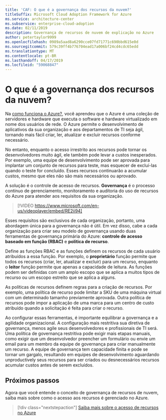 ```yaml
---
title: 'CAF: O que é a governança dos recursos da nuvem?'
titleSuffix: Microsoft Cloud Adoption Framework for Azure
ms.service: architecture-center
ms.subservice: enterprise-cloud-adoption
ms.date: 02/11/2019
description: Governança de recursos de nuvem de explicação no Azure
author: petertaylor9999
ms.openlocfilehash: 0989a5aad8a6290cce07fd71771c690bbd615e0d
ms.sourcegitcommit: 579c39ff4b776704ead17a006bf24cd4cdc65edd
ms.translationtype: MT
ms.contentlocale: pt-BR
ms.lasthandoff: 04/17/2019
ms.locfileid: "59068847"
---
```

<!-- markdownlint-disable MD026 -->

# <a name="what-is-cloud-resource-governance"></a>O que é a governança dos recursos da nuvem?

Na [como funciona o Azure?](what-is-azure.md), você aprendeu que o Azure é uma coleção de servidores e hardware que executa o software e hardware virtualizado em nome dos usuários de rede. O Azure permite o desenvolvimento de aplicativos da sua organização e aos departamentos de TI seja ágil, tornando mais fácil criar, ler, atualizar e excluir recursos conforme necessário.

No entanto, enquanto o acesso irrestrito aos recursos pode tornar os desenvolvedores muito ágil, ele também pode levar a custos inesperados. Por exemplo, uma equipe de desenvolvimento pode ser aprovada para implantar um conjunto de recursos para teste, mas esquecer de excluí-las quando o teste for concluído. Esses recursos continuarão a acumular custos, mesmo que eles não são mais necessários ou aprovado.

A solução é o controle de acesso de recursos. **Governança** é o processo contínuo de gerenciamento, monitoramento e auditoria do uso de recursos do Azure para atender aos requisitos da sua organização.

<!-- markdownlint-disable MD034 -->

> [!VIDEO https://www.microsoft.com/en-us/videoplayer/embed/RE2ii94]

<!-- markdownlint-enable MD034 -->

Esses requisitos são exclusivos de cada organização, portanto, uma abordagem única para a governança não é útil. Em vez disso, cabe a cada organização para criar seu modelo de governança usando duas ferramentas de governança primária do Azure: **controle de acesso baseado em função (RBAC)** e **política de recurso**.

Define as funções RBAC e as funções definem os recursos de cada usuário atribuídos a essa função. Por exemplo, o **proprietário** função permite que todos os recursos (criar, ler, atualizar e excluir) para um recurso, enquanto o **leitor** função permite que apenas a capacidade de leitura. As funções podem ser definidas com um amplo escopo que se aplica a muitos tipos de recurso ou um escopo estreito que se aplica a alguns.

As políticas de recursos definem regras para a criação de recursos. Por exemplo, uma política de recurso pode limitar a SKU de uma máquina virtual com um determinado tamanho previamente aprovada. Outra política de recursos pode impor a aplicação de uma marca para um centro de custo atribuído quando a solicitação é feita para criar o recurso.

Ao configurar essas ferramentas, é importante equilibrar a governança e a agilidade organizacional. A configuração mais restritiva sua diretiva de governança, menos agile seus desenvolvedores e profissionais de TI será. Uma política de governança restritiva pode exigir mais etapas manuais, como exigir que um desenvolvedor preencher um formulário ou envie um email para um membro da equipe de governança para criar manualmente um recurso. A equipe de governança tem capacidade finita e pode se tornar um gargalo, resultando em equipes de desenvolvimento aguardando unproductively seus recursos para ser criados ou desnecessários recursos acumular custos antes de serem excluídos.

## <a name="next-steps"></a>Próximos passos

Agora que você entende o conceito de governança de recursos de nuvem, saiba mais sobre como o acesso aos recursos é gerenciado no Azure.

> [!div class="nextstepaction"]
> [Saiba mais sobre o acesso de recursos no Azure](azure-resource-access.md)
